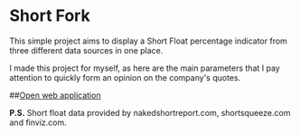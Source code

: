 # Short Fork

This simple project aims to display a Short Float percentage indicator from three different data sources in one place. 

I made this project for myself, as here are the main parameters that I pay attention to quickly form an opinion on the company's quotes.

##[Open web application](https://short-fork.herokuapp.com)


**P.S.** Short float data provided by nakedshortreport.com, shortsqueeze.com and finviz.com.
